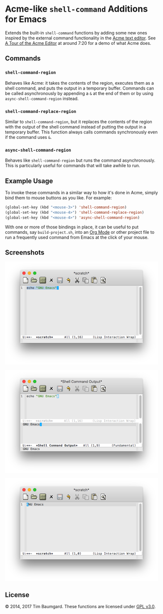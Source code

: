 # Acme-like `shell-command` Additions for Emacs

Extends the built-in `shell-command` functions by adding some new ones inspired by the external command functionality in the [Acme text editor](https://en.wikipedia.org/wiki/Acme_\(text_editor\)). See [A Tour of the Acme Editor](https://www.youtube.com/watch?v=dP1xVpMPn8M) at around 7:20 for a demo of what Acme does.

## Commands

### `shell-command-region`

Behaves like Acme: it takes the contents of the region, executes them as a shell command, and puts the output in a temporary buffer. Commands can be called asynchronously by appending a `&` at the end of them or by using `async-shell-command-region` instead.

### `shell-command-replace-region`

Similar to `shell-command-region`, but it replaces the contents of the region with the output of the shell command instead of putting the output in a temporary buffer. This function always calls commands synchronously even if the command uses `&`.

### `async-shell-command-region`

Behaves like `shell-command-region` but runs the command asynchronously. This is particularly useful for commands that will take awhile to run.

## Example Usage

To invoke these commands in a similar way to how it's done in Acme, simply bind them to mouse buttons as you like. For example:

```lisp
(global-set-key (kbd "<mouse-3>") 'shell-command-region)
(global-set-key (kbd "<mouse-4>") 'shell-command-replace-region)
(global-set-key (kbd "<mouse-4>") 'async-shell-command-region)
```

With one or more of those bindings in place, it can be useful to put commands, say `build-project.sh`, into an [Org Mode](https://orgmode.org/) or other project file to run a frequently used command from Emacs at the click of your mouse.

## Screenshots

![](screenshots/selecting-command.png "Selecting the Command")

![](screenshots/shell-command-region.png "Result of performing shell-command-region")

![](screenshots/shell-command-replace-region.png "Result of performing shell-command-replace-region")

## License

&copy; 2014, 2017 Tim Baumgard. These functions are licensed under [GPL v3.0](https://www.gnu.org/licenses/gpl-3.0-standalone.html).
